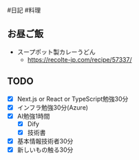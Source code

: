 #日記 #料理 

## お昼ご飯
- スープポット製カレーうどん
	- https://recolte-jp.com/recipe/57337/

## TODO
- [x] Next.js or React or TypeScript勉強30分
- [x] インフラ勉強30分(Azure)
- [x] AI勉強1時間
	- [x] Dify
	- [x] 技術書
- [x] 基本情報技術者30分
- [x] 新しいもの触る30分